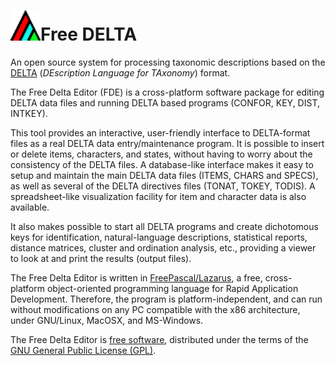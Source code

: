 # <img src="images\icon.png" alt="Free DELTA" style="zoom:150%;"/>Free DELTA
 An open source system for processing taxonomic descriptions based on the [DELTA](http://delta-intkey.com/) (*DEscription Language for TAxonomy*) format.

The Free Delta Editor (FDE) is a cross-platform software package for editing DELTA data files and running DELTA based programs (CONFOR, KEY, DIST, INTKEY).

This tool provides an interactive, user-friendly interface to DELTA-format files as a real DELTA data entry/maintenance program. It is possible to insert or delete items, characters, and states, without having to worry about the consistency of the DELTA files. A database-like interface makes it easy to setup and maintain the main DELTA data files (ITEMS, CHARS and SPECS), as well as several of the DELTA directives files (TONAT, TOKEY, TODIS). A spreadsheet-like visualization facility for item and character data is also available.

It also makes possible to start all DELTA programs and create dichotomous keys for identification, natural-language descriptions, statistical reports, distance matrices, cluster and ordination analysis, etc., providing a viewer to look at and print the results (output files).

The Free Delta Editor is written in [FreePascal/Lazarus](https://www.lazarus-ide.org/), a free, cross-platform object-oriented programming language for Rapid Application Development. Therefore, the program is platform-independent, and can run without modifications on any PC compatible with the x86 architecture, under GNU/Linux, MacOSX, and MS-Windows.

The Free Delta Editor is [free software](http://www.gnu.org/philosophy/free-sw.html), distributed under the terms of the [GNU General Public License (GPL)](http://www.gnu.org/copyleft/gpl.html).
